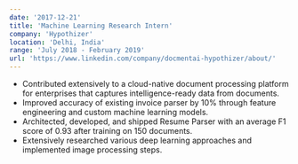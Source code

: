 ```yaml
---
date: '2017-12-21'
title: 'Machine Learning Research Intern'
company: 'Hypothizer'
location: 'Delhi, India'
range: 'July 2018 - February 2019'
url: 'https://www.linkedin.com/company/docmentai-hypothizer/about/'
---
```


- Contributed extensively to a cloud-native document processing platform for enterprises that captures intelligence-ready data from documents.
- Improved accuracy of existing invoice parser by 10% through feature engineering and custom machine learning models.
- Architected, developed, and shipped Resume Parser with an average F1 score of 0.93 after training on 150 documents.
- Extensively researched various deep learning approaches and implemented image processing steps.
